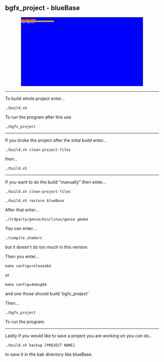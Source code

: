 ## bgfx_project - blueBase
<p align="center">
<img src="https://github.com/1z-z1/blueBase/blob/main/readmepreviewpic.png" width="400" />
</p>

-------------------------------------
To build whole project enter...
```
./build.sh
```
To run the program after this use
```
./bgfx_project
```
-------------------------------------
If you broke the project after the inital build enter...
```
./build.sh clean-project-files
```
then...
```
./build.sh
```
-------------------------------------
If you want to do the build "manually" then enter...
```
./build.sh clean-project-files
```
```
./build.sh restore blueBase
```
After that enter...
```
./3rdparty/genie/bin/linux/genie gmake
```
You can enter...
```
./compile_shaders 
```
but it doesn't do too much in this version.

Then you enter...
```
make config=release64 
```
or
```
make config=debug64
```
and one those should build 'bgfx_project'

Then...
```
./bgfx_project
```
To run the program.

-------------------------------------
Lastly if you would like to save a project you are working on you can do...
```
./build.sh backup [PROJECT NAME]
```
to save it in the bak directory like blueBase.
